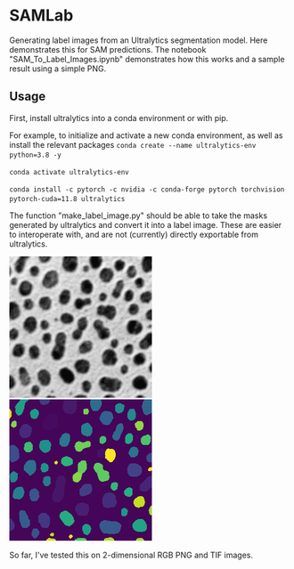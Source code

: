 # SAMLab
Generating label images from an Ultralytics segmentation model. Here demonstrates this for SAM predictions. The notebook "SAM\_To\_Label\_Images.ipynb" demonstrates how this works and a sample result using a simple PNG.

## Usage 
First, install ultralytics into a conda environment or with pip.

For example, to initialize and activate a new conda environment, as well as install the relevant packages
`conda create --name ultralytics-env python=3.8 -y`

`conda activate ultralytics-env`

`conda install -c pytorch -c nvidia -c conda-forge pytorch torchvision pytorch-cuda=11.8 ultralytics`

The function "make\_label\_image.py" should be able to take the masks generated by ultralytics and convert it into a label image. These are easier to interoperate with, and are not (currently) directly exportable from ultralytics.

![Original Image](https://github.com/ian-coccimiglio/SAMLab/blob/main/blobs.png)
![Mask Image](https://github.com/ian-coccimiglio/SAMLab/blob/main/label_image.png)

So far, I've tested this on 2-dimensional RGB PNG and TIF images.
